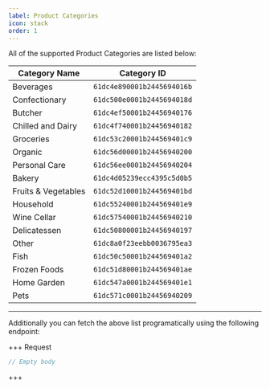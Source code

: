 ```yaml
---
label: Product Categories
icon: stack
order: 1
---
```


All of the supported Product Categories are listed below:

| Category Name       | Category ID                |
| ------------------- | -------------------------- |
| Beverages           | `61dc4e890001b2445694016b` |
| Confectionary       | `61dc500e0001b2445694018d` |
| Butcher             | `61dc4ef50001b24456940176` |
| Chilled and Dairy   | `61dc4f740001b24456940182` |
| Groceries           | `61dc53c20001b244569401c9` |
| Organic             | `61dc56d00001b24456940200` |
| Personal Care       | `61dc56ee0001b24456940204` |
| Bakery              | `61dc4d05239ecc4395c5d0b5` |
| Fruits & Vegetables | `61dc52d10001b244569401bd` |
| Household           | `61dc55240001b244569401e9` |
| Wine Cellar         | `61dc57540001b24456940210` |
| Delicatessen        | `61dc50800001b24456940197` |
| Other               | `61dc8a0f23eebb0036795ea3` |
| Fish                | `61dc50c50001b244569401a2` |
| Frozen Foods        | `61dc51d80001b244569401ae` |
| Home Garden         | `61dc547a0001b244569401e1` |
| Pets                | `61dc571c0001b24456940209` |

---

Additionally you can fetch the above list programatically using the following endpoint:

+++ Request

```js [!badge variant="success" text="GET"] /supermarket/product-categories
// Empty body
```

+++
